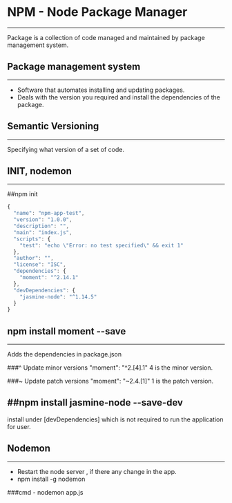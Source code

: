 # NPM - Node Package Manager
-----------------------------------

Package is a collection of code managed and maintained by package management system.

## Package management system
-----------------------------

- Software that automates installing and updating packages.
- Deals with the version you required and install the dependencies of the package.

## Semantic Versioning
----------------------

Specifying what version of a set of code. 

## INIT, nodemon
-----------------

##npm init

```javascript
{
  "name": "npm-app-test",
  "version": "1.0.0",
  "description": "",
  "main": "index.js",
  "scripts": {
    "test": "echo \"Error: no test specified\" && exit 1"
  },
  "author": "",
  "license": "ISC",
  "dependencies": {
    "moment": "^2.14.1"
  },
  "devDependencies": {
    "jasmine-node": "^1.14.5"
  }
}
```

## npm install moment --save
---------------------------
Adds the dependencies in package.json

###^ Update minor versions  "moment": "^2.[4].1"
4 is the minor version.

###~ Update patch versions  "moment": "~2.4.[1]"
1 is the patch version.

##npm install jasmine-node --save-dev
---------------------------------
install under [devDependencies] which is not required to run the application for user.

## Nodemon
-----------

- Restart the node server , if there any change in the app.
- npm install -g nodemon 

###cmd - nodemon app.js


















